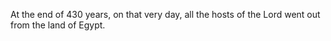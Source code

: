 At the end of 430 years, on that very day, all the hosts of the Lord went out from the land of Egypt.

